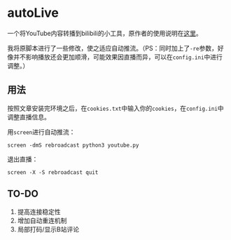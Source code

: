 # autoLive

一个将YouTube内容转播到bilibili的小工具，原作者的使用说明在[这里](https://www.bilibili.com/read/cv1122933/)。

我将原脚本进行了一些修改，使之适应自动推流。（PS：同时加上了`-re`参数，好像并不影响播放还会更加顺滑，可能效果因直播而异，可以在`config.ini`中进行调整。）

## 用法

按照文章安装完环境之后，在`cookies.txt`中输入你的`cookies`，在`config.ini`中调整直播信息。

用`screen`进行自动推流：

```
screen -dmS rebroadcast python3 youtube.py
```

退出直播：

```
screen -X -S rebroadcast quit
```

## TO-DO

1. 提高连接稳定性
2. 增加自动重连机制
3. 局部打码/显示B站评论

